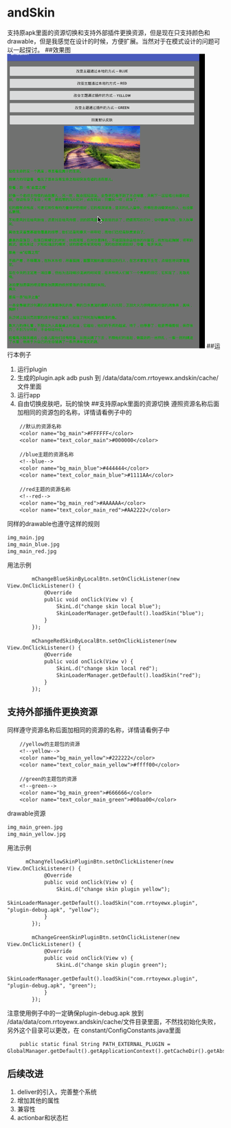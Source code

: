 # andSkin 
支持原apk里面的资源切换和支持外部插件更换资源，但是现在只支持颜色和drawable，但是我感觉在设计的时候，方便扩展。当然对于在模式设计的问题可以一起探讨。
##效果图
![](images/example.gif)
##运行本例子
1. 运行plugin
2. 生成的plugin.apk adb push 到 /data/data/com.rrtoyewx.andskin/cache/文件里面
3. 运行app
4. 自由切换皮肤吧，玩的愉快
##支持原apk里面的资源切换
遵照资源名称后面加相同的资源包的名称，详情请看例子中的
```
    //默认的资源名称
    <color name="bg_main">#FFFFFF</color>
    <color name="text_color_main">#000000</color>

    //blue主题的资源名称
    <!--blue-->
    <color name="bg_main_blue">#444444</color>
    <color name="text_color_main_blue">#1111AA</color>
    
    //red主题的资源名称
    <!--red-->
    <color name="bg_main_red">#AAAAAA</color>
    <color name="text_color_main_red">#AA2222</color>
```

同样的drawable也遵守这样的规则
```
img_main.jpg
img_main_blue.jpg
img_main_red.jpg
```

用法示例
```
        mChangeBlueSkinByLocalBtn.setOnClickListener(new View.OnClickListener() {
            @Override
            public void onClick(View v) {
                SkinL.d("change skin local blue");
                SkinLoaderManager.getDefault().loadSkin("blue");
            }
        });

        mChangeRedSkinByLocalBtn.setOnClickListener(new View.OnClickListener() {
            @Override
            public void onClick(View v) {
                SkinL.d("change skin local red");
                SkinLoaderManager.getDefault().loadSkin("red");
            }
        });
```

## 支持外部插件更换资源
同样遵守资源名称后面加相同的资源的名称，详情请看例子中
```
    //yellow的主题包的资源
    <!--yellow-->
    <color name="bg_main_yellow">#222222</color>
    <color name="text_color_main_yellow">#ffff00</color>
  
    //green的主题包的资源
    <!--green-->
    <color name="bg_main_green">#666666</color>
    <color name="text_color_main_green">#00aa00</color>
```
drawable资源
```
img_main_green.jpg
img_main_yellow.jpg
```

用法示例
```
      mChangYellowSkinPluginBtn.setOnClickListener(new View.OnClickListener() {
            @Override
            public void onClick(View v) {
                SkinL.d("change skin plugin yellow");
                SkinLoaderManager.getDefault().loadSkin("com.rrtoyewx.plugin", "plugin-debug.apk", "yellow");
            }
        });

        mChangeGreenSkinPluginBtn.setOnClickListener(new View.OnClickListener() {
            @Override
            public void onClick(View v) {
                SkinL.d("change skin plugin green");
                SkinLoaderManager.getDefault().loadSkin("com.rrtoyewx.plugin", "plugin-debug.apk", "green");
            }
        });
```

注意使用例子中的一定确保plugin-debug.apk 放到 /data/data/com.rrtoyewx.andskin/cache/文件目录里面，不然找初始化失败，另外这个目录可以更改，在
constant/ConfigConstants.java里面
```
    public static final String PATH_EXTERNAL_PLUGIN = GlobalManager.getDefault().getApplicationContext().getCacheDir().getAbsolutePath();

```
## 后续改进
1. deliver的引入，完善整个系统
2. 增加其他的属性
3. 兼容性
4. actionbar和状态栏
